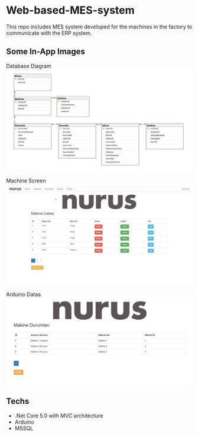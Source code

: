 # Web-based-MES-system

This repo includes MES system developed for the machines in the factory to communicate with the ERP system.

## Some In-App Images

Database Diagram
![DB Diagram](/assets/MESDBDiagram.png)

Machine Screen
![Machine Screen](/assets/MESMakineEkleme.png)

Arduino Datas
![Arduino Datas](/assets/MESArduinoVerileri.png)

## Techs

- .Net Core 5.0 with MVC architecture
- Arduino
- MSSQL

